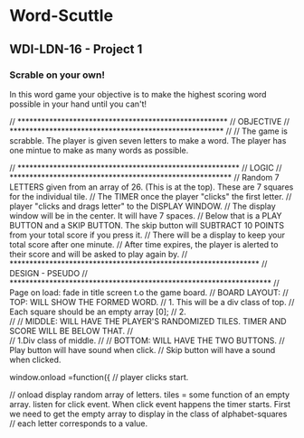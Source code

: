 # Word-Scuttle

## WDI-LDN-16 - Project 1

### Scrable on your own!

In this word game your objective is to make the highest scoring word possible in your hand until you can't!

 



// *****************************************************
// OBJECTIVE
// ******************************************************
// 
// The game is scrabble. The player is given seven letters to make a word. The player has one mintue to make as many words as possible. 

// ********************************************************
// LOGIC
// ********************************************************
// Random  7 LETTERS given from an array of 26. (This is at the top). These are 7 squares for the individual tile.
// The TIMER once the player "clicks" the first letter.
// player "clicks and drags letter" to the DISPLAY WINDOW.
// The display window will be in the center. It will have 7 spaces. 
// Below that is a PLAY BUTTON and a SKIP BUTTON. The skip button will SUBTRACT 10 POINTS from your total score if you press it.
// There will be a display to keep your total score after one minute.
// After time expires, the player is alerted to their score and will be asked to play again by.
// ***************************************************************
// DESIGN - PSEUDO
// ******************************************************************
// Page on load: fade in title screen t.o the game board.
// BOARD LAYOUT:
//      TOP: WILL SHOW THE FORMED WORD.
//              1. This will be a div class of top.
//                  Each square should be an empty array [0]; 
//             2.    
//
//       MIDDLE: WILL HAVE THE PLAYER'S RANDOMIZED TILES. TIMER AND SCORE WILL BE BELOW THAT.
//       
//              1.Div class of middle.
// 
//       BOTTOM: WILL HAVE THE TWO BUTTONS.
                  // Play button will have sound when click.
                  // Skip button will have a sound when clicked.


window.onload =function({
  // player clicks start.

// onload display random array of letters. tiles = some function of an empty array. listen for click event. When click event happens the timer starts. First we need to get the empty array to display in the class of alphabet-squares
  // each letter corresponds to a value.
